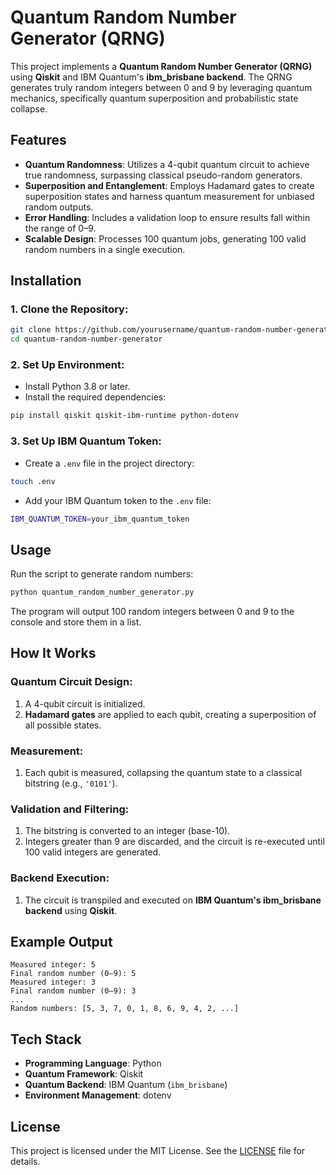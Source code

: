 
# Quantum Random Number Generator (QRNG)

This project implements a **Quantum Random Number Generator (QRNG)** using **Qiskit** and IBM Quantum's **ibm_brisbane backend**. The QRNG generates truly random integers between 0 and 9 by leveraging quantum mechanics, specifically quantum superposition and probabilistic state collapse.

## Features

- **Quantum Randomness**: Utilizes a 4-qubit quantum circuit to achieve true randomness, surpassing classical pseudo-random generators.
- **Superposition and Entanglement**: Employs Hadamard gates to create superposition states and harness quantum measurement for unbiased random outputs.
- **Error Handling**: Includes a validation loop to ensure results fall within the range of 0–9.
- **Scalable Design**: Processes 100 quantum jobs, generating 100 valid random numbers in a single execution.

## Installation

### 1. Clone the Repository:
```bash
git clone https://github.com/yourusername/quantum-random-number-generator.git
cd quantum-random-number-generator
```

### 2. Set Up Environment:
- Install Python 3.8 or later.
- Install the required dependencies:
```bash
pip install qiskit qiskit-ibm-runtime python-dotenv
```

### 3. Set Up IBM Quantum Token:
- Create a `.env` file in the project directory:
```bash
touch .env
```
- Add your IBM Quantum token to the `.env` file:
```bash
IBM_QUANTUM_TOKEN=your_ibm_quantum_token
```

## Usage

Run the script to generate random numbers:
```bash
python quantum_random_number_generator.py
```

The program will output 100 random integers between 0 and 9 to the console and store them in a list.

## How It Works

### Quantum Circuit Design:
1. A 4-qubit circuit is initialized.
2. **Hadamard gates** are applied to each qubit, creating a superposition of all possible states.

### Measurement:
1. Each qubit is measured, collapsing the quantum state to a classical bitstring (e.g., `'0101'`).

### Validation and Filtering:
1. The bitstring is converted to an integer (base-10).
2. Integers greater than 9 are discarded, and the circuit is re-executed until 100 valid integers are generated.

### Backend Execution:
1. The circuit is transpiled and executed on **IBM Quantum's ibm_brisbane backend** using **Qiskit**.

## Example Output

```
Measured integer: 5
Final random number (0–9): 5
Measured integer: 3
Final random number (0–9): 3
...
Random numbers: [5, 3, 7, 0, 1, 8, 6, 9, 4, 2, ...]
```

## Tech Stack

- **Programming Language**: Python
- **Quantum Framework**: Qiskit
- **Quantum Backend**: IBM Quantum (`ibm_brisbane`)
- **Environment Management**: dotenv

## License

This project is licensed under the MIT License. See the [LICENSE](LICENSE) file for details.
